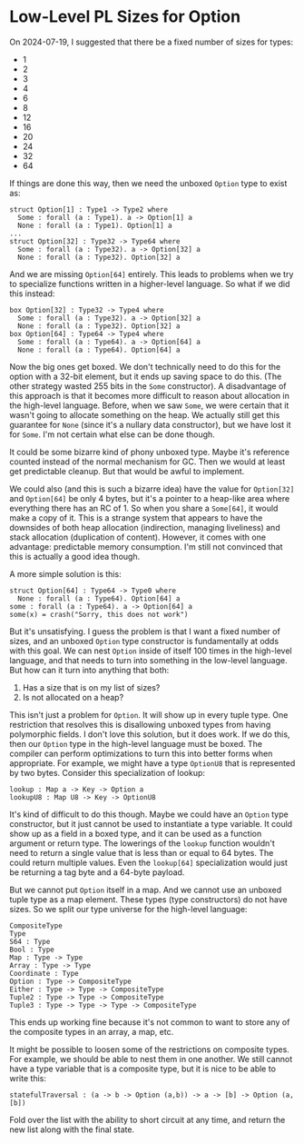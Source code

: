 # Low-Level PL Sizes for Option

On 2024-07-19, I suggested that there be a fixed number of sizes
for types:

* 1
* 2
* 3
* 4
* 6
* 8
* 12
* 16
* 20
* 24
* 32
* 64

If things are done this way, then we need the unboxed `Option`
type to exist as:

    struct Option[1] : Type1 -> Type2 where
      Some : forall (a : Type1). a -> Option[1] a
      None : forall (a : Type1). Option[1] a
    ...
    struct Option[32] : Type32 -> Type64 where
      Some : forall (a : Type32). a -> Option[32] a
      None : forall (a : Type32). Option[32] a

And we are missing `Option[64]` entirely. This leads to problems when
we try to specialize functions written in a higher-level language. So what
if we did this instead:

    box Option[32] : Type32 -> Type4 where
      Some : forall (a : Type32). a -> Option[32] a
      None : forall (a : Type32). Option[32] a
    box Option[64] : Type64 -> Type4 where
      Some : forall (a : Type64). a -> Option[64] a
      None : forall (a : Type64). Option[64] a

Now the big ones get boxed. We don't technically need to do this for the
option with a 32-bit element, but it ends up saving space to do this.
(The other strategy wasted 255 bits in the `Some` constructor). A disadvantage
of this approach is that it becomes more difficult to reason about allocation
in the high-level language. Before, when we saw `Some`, we were certain that
it wasn't going to allocate something on the heap. We actually still get this
guarantee for `None` (since it's a nullary data constructor), but we have lost
it for `Some`. I'm not certain what else can be done though.

It could be some bizarre kind of phony unboxed type. Maybe it's reference
counted instead of the normal mechanism for GC. Then we would at least get
predictable cleanup. But that would be awful to implement.

We could also (and this is such a bizarre idea) have the value for `Option[32]`
and `Option[64]` be only 4 bytes, but it's a pointer to a heap-like area
where everything there has an RC of 1. So when you share a `Some[64]`, it
would make a copy of it. This is a strange system that appears to have
the downsides of both heap allocation (indirection, managing liveliness)
and stack allocation (duplication of content). However, it comes with
one advantage: predictable memory consumption. I'm still not convinced
that this is actually a good idea though.

A more simple solution is this:

    struct Option[64] : Type64 -> Type0 where
      None : forall (a : Type64). Option[64] a
    some : forall (a : Type64). a -> Option[64] a
    some(x) = crash("Sorry, this does not work")

But it's unsatisfying. I guess the problem is that I want a fixed number of
sizes, and an unboxed `Option` type constructor is fundamentally at odds with
this goal. We can nest `Option` inside of itself 100 times in the high-level
language, and that needs to turn into something in the low-level language.
But how can it turn into anything that both:

1. Has a size that is on my list of sizes?
2. Is not allocated on a heap?

This isn't just a problem for `Option`. It will show up in every tuple type.
One restriction that resolves this is disallowing unboxed types from having
polymorphic fields. I don't love this solution, but it does work. If we
do this, then our `Option` type in the high-level language must be boxed.
The compiler can perform optimizations to turn this into better forms when
appropriate. For example, we might have a type `OptionU8` that is represented
by two bytes. Consider this specialization of lookup:

    lookup : Map a -> Key -> Option a
    lookupU8 : Map U8 -> Key -> OptionU8

It's kind of difficult to do this though. Maybe we could have an `Option` type
constructor, but it just cannot be used to instantiate a type variable. It
could show up as a field in a boxed type, and it can be used as a function
argument or return type. The lowerings of the `lookup` function wouldn't need
to return a single value that is less than or equal to 64 bytes. The could
return multiple values. Even the `lookup[64]` specialization would just be
returning a tag byte and a 64-byte payload.

But we cannot put `Option` itself in a map. And we cannot use an unboxed tuple
type as a map element. These types (type constructors) do not have sizes.
So we split our type universe for the high-level language:

    CompositeType
    Type
    S64 : Type
    Bool : Type
    Map : Type -> Type
    Array : Type -> Type
    Coordinate : Type
    Option : Type -> CompositeType
    Either : Type -> Type -> CompositeType
    Tuple2 : Type -> Type -> CompositeType
    Tuple3 : Type -> Type -> Type -> CompositeType

This ends up working fine because it's not common to want to store any of the
composite types in an array, a map, etc.

It might be possible to loosen some of the restrictions on composite types.
For example, we should be able to nest them in one another. We still cannot
have a type variable that is a composite type, but it is nice to be able
to write this:

    statefulTraversal : (a -> b -> Option (a,b)) -> a -> [b] -> Option (a,[b])

Fold over the list with the ability to short circuit at any time, and return
the new list along with the final state. 
